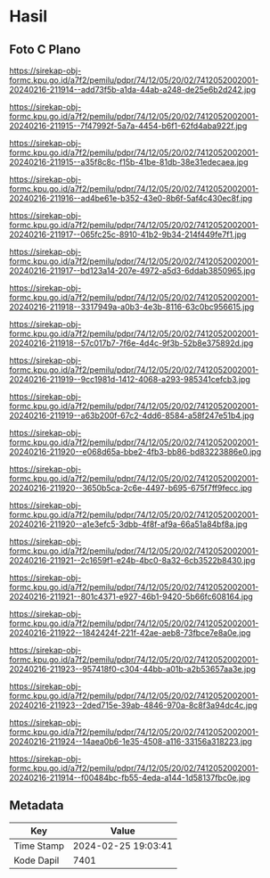# Hasil

## Foto C Plano

https://sirekap-obj-formc.kpu.go.id/a7f2/pemilu/pdpr/74/12/05/20/02/7412052002001-20240216-211914--add73f5b-a1da-44ab-a248-de25e6b2d242.jpg

https://sirekap-obj-formc.kpu.go.id/a7f2/pemilu/pdpr/74/12/05/20/02/7412052002001-20240216-211915--7f47992f-5a7a-4454-b6f1-62fd4aba922f.jpg

https://sirekap-obj-formc.kpu.go.id/a7f2/pemilu/pdpr/74/12/05/20/02/7412052002001-20240216-211915--a35f8c8c-f15b-41be-81db-38e31edecaea.jpg

https://sirekap-obj-formc.kpu.go.id/a7f2/pemilu/pdpr/74/12/05/20/02/7412052002001-20240216-211916--ad4be61e-b352-43e0-8b6f-5af4c430ec8f.jpg

https://sirekap-obj-formc.kpu.go.id/a7f2/pemilu/pdpr/74/12/05/20/02/7412052002001-20240216-211917--065fc25c-8910-41b2-9b34-214f449fe7f1.jpg

https://sirekap-obj-formc.kpu.go.id/a7f2/pemilu/pdpr/74/12/05/20/02/7412052002001-20240216-211917--bd123a14-207e-4972-a5d3-6ddab3850965.jpg

https://sirekap-obj-formc.kpu.go.id/a7f2/pemilu/pdpr/74/12/05/20/02/7412052002001-20240216-211918--3317949a-a0b3-4e3b-8116-63c0bc956615.jpg

https://sirekap-obj-formc.kpu.go.id/a7f2/pemilu/pdpr/74/12/05/20/02/7412052002001-20240216-211918--57c017b7-7f6e-4d4c-9f3b-52b8e375892d.jpg

https://sirekap-obj-formc.kpu.go.id/a7f2/pemilu/pdpr/74/12/05/20/02/7412052002001-20240216-211919--9cc1981d-1412-4068-a293-985341cefcb3.jpg

https://sirekap-obj-formc.kpu.go.id/a7f2/pemilu/pdpr/74/12/05/20/02/7412052002001-20240216-211919--a63b200f-67c2-4dd6-8584-a58f247e51b4.jpg

https://sirekap-obj-formc.kpu.go.id/a7f2/pemilu/pdpr/74/12/05/20/02/7412052002001-20240216-211920--e068d65a-bbe2-4fb3-bb86-bd83223886e0.jpg

https://sirekap-obj-formc.kpu.go.id/a7f2/pemilu/pdpr/74/12/05/20/02/7412052002001-20240216-211920--3650b5ca-2c6e-4497-b695-675f7ff9fecc.jpg

https://sirekap-obj-formc.kpu.go.id/a7f2/pemilu/pdpr/74/12/05/20/02/7412052002001-20240216-211920--a1e3efc5-3dbb-4f8f-af9a-66a51a84bf8a.jpg

https://sirekap-obj-formc.kpu.go.id/a7f2/pemilu/pdpr/74/12/05/20/02/7412052002001-20240216-211921--2c1659f1-e24b-4bc0-8a32-6cb3522b8430.jpg

https://sirekap-obj-formc.kpu.go.id/a7f2/pemilu/pdpr/74/12/05/20/02/7412052002001-20240216-211921--801c4371-e927-46b1-9420-5b66fc608164.jpg

https://sirekap-obj-formc.kpu.go.id/a7f2/pemilu/pdpr/74/12/05/20/02/7412052002001-20240216-211922--1842424f-221f-42ae-aeb8-73fbce7e8a0e.jpg

https://sirekap-obj-formc.kpu.go.id/a7f2/pemilu/pdpr/74/12/05/20/02/7412052002001-20240216-211923--957418f0-c304-44bb-a01b-a2b53657aa3e.jpg

https://sirekap-obj-formc.kpu.go.id/a7f2/pemilu/pdpr/74/12/05/20/02/7412052002001-20240216-211923--2ded715e-39ab-4846-970a-8c8f3a94dc4c.jpg

https://sirekap-obj-formc.kpu.go.id/a7f2/pemilu/pdpr/74/12/05/20/02/7412052002001-20240216-211924--14aea0b6-1e35-4508-a116-33156a318223.jpg

https://sirekap-obj-formc.kpu.go.id/a7f2/pemilu/pdpr/74/12/05/20/02/7412052002001-20240216-211914--f00484bc-fb55-4eda-a144-1d58137fbc0e.jpg


## Metadata

| Key        | Value               |
| ---------- | ------------------- |
| Time Stamp | 2024-02-25 19:03:41 |
| Kode Dapil | 7401                |



